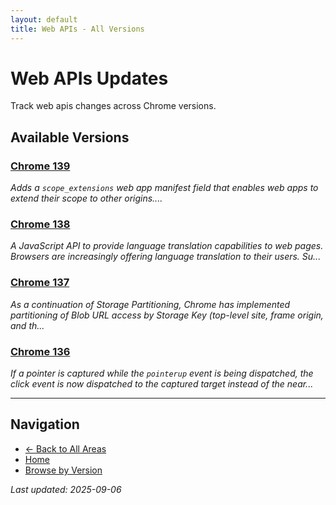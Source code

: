 ```yaml
---
layout: default
title: Web APIs - All Versions
---
```


# Web APIs Updates

Track web apis changes across Chrome versions.

## Available Versions

### [Chrome 139](./chrome-139)
*Adds a `scope_extensions` web app manifest field that enables web apps to extend their scope to other origins....*

### [Chrome 138](./chrome-138)
*A JavaScript API to provide language translation capabilities to web pages. Browsers are increasingly offering language translation to their users. Su...*

### [Chrome 137](./chrome-137)
*As a continuation of Storage Partitioning, Chrome has implemented partitioning of Blob URL access by Storage Key (top-level site, frame origin, and th...*

### [Chrome 136](./chrome-136)
*If a pointer is captured while the `pointerup` event is being dispatched, the click event is now dispatched to the captured target instead of the near...*

---

## Navigation
- [← Back to All Areas](../)
- [Home](/)
- [Browse by Version](/versions/)

*Last updated: 2025-09-06*

